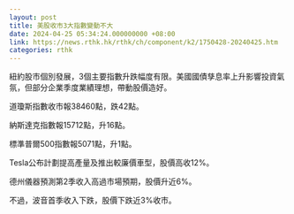 ```yaml
---
layout: post
title: 美股收市3大指數變動不大
date: 2024-04-25 05:34:24.000000000 +08:00
link: https://news.rthk.hk/rthk/ch/component/k2/1750428-20240425.htm
categories: rthk
---
```


紐約股市個別發展，3個主要指數升跌幅度有限。美國國債孳息率上升影響投資氣氛，但部分企業季度業績理想，帶動股價造好。

道瓊斯指數收市報38460點，跌42點。

納斯達克指數報15712點，升16點。

標準普爾500指數報5071點，升1點。

Tesla公布計劃提高產量及推出較廉價車型，股價高收12%。

德州儀器預測第2季收入高過市場預期，股價升近6%。

不過，波音首季收入下跌，股價下跌近3%收市。
